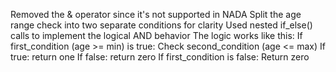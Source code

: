 Removed the & operator since it's not supported in NADA
Split the age range check into two separate conditions for clarity
Used nested if_else() calls to implement the logical AND behavior
The logic works like this:
If first_condition (age >= min) is true:
Check second_condition (age <= max)
If true: return one
If false: return zero
If first_condition is false:
Return zero